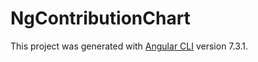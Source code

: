 # NgContributionChart

This project was generated with [Angular CLI](https://github.com/angular/angular-cli) version 7.3.1.